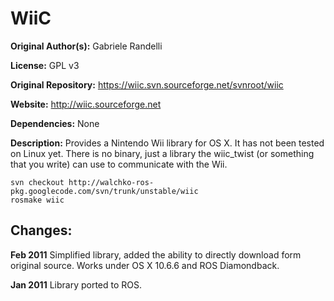 # WiiC

**Original Author(s):** Gabriele Randelli

**License:** GPL v3

**Original Repository:** https://wiic.svn.sourceforge.net/svnroot/wiic

**Website:** http://wiic.sourceforge.net

**Dependencies:** None

**Description:** Provides a Nintendo Wii library for OS X. It has not been tested on Linux yet. There is no binary, just a library the wiic_twist (or something that you write) can use to communicate with the Wii.

 	svn checkout http://walchko-ros-pkg.googlecode.com/svn/trunk/unstable/wiic 
 	rosmake wiic

## Changes:

**Feb 2011** Simplified library, added the ability to directly download form original source. Works under OS X 10.6.6 and ROS Diamondback.

**Jan 2011** Library ported to ROS.